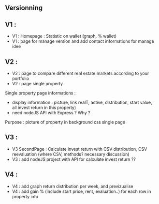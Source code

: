 ## Versionning

## V1 :

- V1 : Homepage : Statistic on wallet (graph, % wallet)
- V1 : page for manage version and add contact informations for manage idee

## V2 :

- V2 : page to compare different real estate markets according to your portfolio
- V2 : page single property

Single property page informations :
- display information : picture, link realT, active, distribution, start value, all invest return in this property)
- need nodeJS API with Express ? Why ?

Purpose : picture of property in background css single page

## V3 :

- V3 SecondPage : Calculate invest return with CSV distribution, CSV reevaluation (where CSV, methods? necessary discussion)
- V3 : add nodeJS project with API for calculate invest return ??

## V4 :

- V4 : add graph return distribution per week, and previzualise
- V4 : add gain % (include start price, rent, evaluation..) for each row in property info

